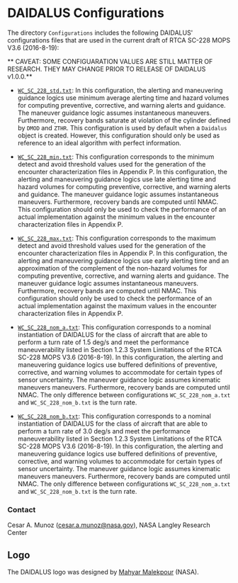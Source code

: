 DAIDALUS Configurations
========

The directory `Configurations` includes the following DAIDALUS' configurations files
that are used in the current draft of RTCA SC-228 MOPS V3.6
(2016-8-19):

** CAVEAT: SOME CONFIGUARATION VALUES ARE STILL MATTER OF
   RESEARCH. THEY MAY CHANGE PRIOR TO RELEASE OF DAIDALUS v1.0.0.**

* [`WC_SC_228_std.txt`](Configurations/WC_SC_228_std.txt):
  In this configuration, the alerting and maneuvering guidance logics use minimum average alerting
  time and hazard volumes for computing preventive, corrective, and warning alerts and
  guidance. The maneuver guidance logic assumes instantaneous
  maneuvers. Furthermore, recovery bands saturate at violation of
  the cylinder defined by `DMOD` and `ZTHR`. This configuration is
  used by default when a `Daidalus` object is created. However, this
  configuration should only be used as reference to an
  ideal algorithm with perfect information.
  
* [`WC_SC_228_min.txt`](Configurations/WC_SC_228_min.txt): This
  configuration corresponds to the minimum detect and avoid
  threshold values used for the generation of the encounter
  characterization files in Appendix P.
  In this configuration, the alerting and maneuvering guidance logics use late alerting
  time and hazard volumes for computing preventive, corrective, and warning alerts and
  guidance. The maneuver guidance logic assumes instantaneous
  maneuvers. Furthermore, recovery bands are computed until NMAC.
 This configuration should only be used to check the performance of an actual
  implementation against the minimum values in the
  encounter characterization files in Appendix P.
  
* [`WC_SC_228_max.txt`](Configurations/WC_SC_228_max.txt): This
  configuration corresponds to the maximum detect and avoid
  threshold values used for the generation of the encounter
  characterization files in Appendix P.
  In this configuration, the alerting and maneuvering guidance logics use early alerting
  time and an approximation of the complement of the non-hazard volumes for computing preventive, corrective, and warning alerts and
  guidance. The maneuver guidance logic assumes instantaneous
  maneuvers. Furthermore, recovery bands are computed until NMAC.
  This configuration should only be used to check the performance of an actual
  implementation against the maximum values in the
  encounter characterization files in Appendix P.
  
* [`WC_SC_228_nom_a.txt`](Configurations/WC_SC_228_nom_a.txt): This
  configuration corresponds to a nominal instantiation of DAIDALUS for
  the class of aircraft that are able to perform a turn rate of 1.5
  deg/s and meet the performance maneuverability listed in
  Section 1.2.3 System Limitations of the RTCA SC-228 MOPS V3.6
 (2016-8-19).
  In this configuration, the alerting and maneuvering guidance logics
  use buffered definitions of preventive, corrective, and warning
  volumes to accommodate for certain types of sensor uncertainty.
  The maneuver guidance logic assumes kinematic maneuvers
  maneuvers. Furthermore, recovery bands are computed until NMAC.
  The only difference between configurations `WC_SC_228_nom_a.txt` and
  `WC_SC_228_nom_b.txt` is the turn rate.

* [`WC_SC_228_nom_b.txt`](Configurations/WC_SC_228_nom_b.txt): This
  configuration corresponds to a nominal instantiation of DAIDALUS for
  the class of aircraft that are able to perform a turn rate of 3.0
  deg/s and meet the performance maneuverability listed in
  Section 1.2.3 System Limitations of the RTCA SC-228 MOPS V3.6
 (2016-8-19).
  In this configuration, the alerting and maneuvering guidance logics
  use buffered definitions of preventive, corrective, and warning
  volumes to accommodate for certain types of sensor uncertainty.
  The maneuver guidance logic assumes kinematic maneuvers
  maneuvers. Furthermore, recovery bands are computed until NMAC.
  The only difference between configurations `WC_SC_228_nom_a.txt` and
  `WC_SC_228_nom_b.txt` is the turn rate.
 
### Contact

Cesar A. Munoz (cesar.a.munoz@nasa.gov), NASA Langley Research Center

## Logo
The DAIDALUS logo was designed by 
[Mahyar Malekpour](http://shemesh.larc.nasa.gov/people/mrm/publications.htm#ETC) (NASA).

